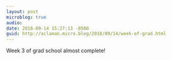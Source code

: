 ```yaml
---
layout: post
microblog: true
audio: 
date: 2018-09-14 15:27:13 -0500
guid: http://aclaman.micro.blog/2018/09/14/week-of-grad.html
---
```

Week 3 of grad school almost complete!
